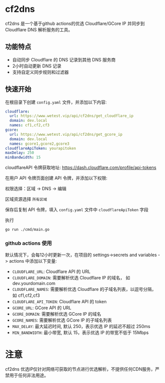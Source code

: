 # cf2dns

cf2dns 是一个基于github actions的优选 Cloudflare/GCore IP 并同步到 Cloudflare DNS 解析服务的工具。

## 功能特点

- 自动同步 Cloudflare 的 DNS 记录到其他 DNS 服务商
- 2小时自动更新 DNS 记录
- 支持自定义同步规则和过滤器


## 快速开始

在根目录下创建 `config.yaml` 文件，并添加以下内容:

```yaml
cloudflare:
  url: https://www.wetest.vip/api/cf2dns/get_cloudflare_ip
  domain: dev.local
  names: cf1,cf2,cf3
gcore:
  url: https://www.wetest.vip/api/cf2dns/get_gcore_ip
  domain: dev.local
  names: gcore1,gcore2,gcore3
cloudflareApiToken: yourapitoken
maxDelay: 250
minBandwidth: 15
```

cloudflareAPI 令牌获取地址: https://dash.cloudflare.com/profile/api-tokens

在用户 API 令牌页面创建 API 令牌，并添加以下权限:

权限选择：区域 -> DNS -> 编辑

区域资源选择 `所有区域`

保存后复制 API 令牌，填入 `config.yaml` 文件中 `cloudflareApiToken` 字段

执行

```bash
go run ./cmd/main.go
```

### github actions 使用

默认情况下，会每12小时更新一次，在项目的 settings->secrets and variables -> actions 中添加以下变量:

- `CLOUDFLARE_URL`: Cloudflare API 的 URL
- `CLOUDFLARE_DOMAIN`: 需要解析优选 Cloudflare IP 的域名， 如 dev.yourdomain.com
- `CLOUDFLARE_NAMES`: 需要解析优选 Cloudflare 的子域名列表，以逗号分隔， 如 cf1,cf2,cf3
- `CLOUDFLARE_API_TOKEN`: Cloudflare API 的 token
- `GCORE_URL`: GCore API 的 URL
- `GCORE_DOMAIN`: 需要解析优选 GCore IP 的域名
- `GCORE_NAMES`: 需要解析优选 GCore IP 的子域名列表
- `MAX_DELAY`: 最大延迟时间, 默认 250，表示优选 IP 的延迟不超过 250ms
- `MIN_BANDWIDTH`: 最小带宽, 默认 15，表示优选 IP 的带宽不低于 15Mbps


# 注意

cf2dns 优选IP仅针对网络可获取的节点进行优选解析，不提供任何CDN服务，严禁用于任何非法用途。